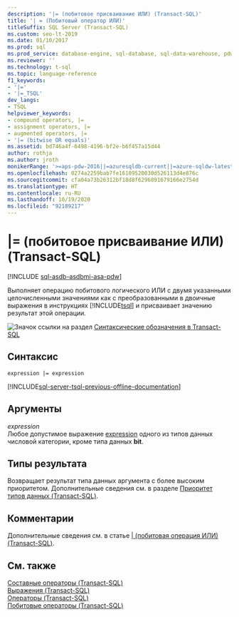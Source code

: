 ```yaml
---
description: '|= (побитовое присваивание ИЛИ) (Transact-SQL)'
title: '| = (Побитовый оператор ИЛИ)'
titleSuffix: SQL Server (Transact-SQL)
ms.custom: seo-lt-2019
ms.date: 01/10/2017
ms.prod: sql
ms.prod_service: database-engine, sql-database, sql-data-warehouse, pdw
ms.reviewer: ''
ms.technology: t-sql
ms.topic: language-reference
f1_keywords:
- '|='
- '|=_TSQL'
dev_langs:
- TSQL
helpviewer_keywords:
- compound operators, |=
- assignment operators, |=
- augmented operators, |=
- '|= (bitwise OR equals)'
ms.assetid: bd746a4f-6498-4196-bf2e-b6f457a15d44
author: rothja
ms.author: jroth
monikerRange: '>=aps-pdw-2016||=azuresqldb-current||=azure-sqldw-latest||>=sql-server-2016||=sqlallproducts-allversions||>=sql-server-linux-2017||=azuresqldb-mi-current'
ms.openlocfilehash: 0274a2259bab7fe16109520030d526113d4e876c
ms.sourcegitcommit: cfa04a73b26312bf18d8f6296891679166e2754d
ms.translationtype: HT
ms.contentlocale: ru-RU
ms.lasthandoff: 10/19/2020
ms.locfileid: "92189217"
---
```

# <a name="-bitwise-or-assignment-transact-sql"></a>|= (побитовое присваивание ИЛИ) (Transact-SQL)
[!INCLUDE [sql-asdb-asdbmi-asa-pdw](../../includes/applies-to-version/sql-asdb-asdbmi-asa-pdw.md)]

  Выполняет операцию побитового логического ИЛИ с двумя указанными целочисленными значениями как с преобразованными в двоичные выражения в инструкциях [!INCLUDE[tsql](../../includes/tsql-md.md)] и присваивает значению результат этой операции.  
  
 ![Значок ссылки на раздел](../../database-engine/configure-windows/media/topic-link.gif "Значок ссылки на раздел") [Синтаксические обозначения в Transact-SQL](../../t-sql/language-elements/transact-sql-syntax-conventions-transact-sql.md)  
  
## <a name="syntax"></a>Синтаксис  
  
```syntaxsql  
expression |= expression  
```  
  
[!INCLUDE[sql-server-tsql-previous-offline-documentation](../../includes/sql-server-tsql-previous-offline-documentation.md)]

## <a name="arguments"></a>Аргументы
 *expression*  
 Любое допустимое выражение [expression](../../t-sql/language-elements/expressions-transact-sql.md) одного из типов данных числовой категории, кроме типа данных **bit**.  
  
## <a name="result-types"></a>Типы результата  
 Возвращает результат типа данных аргумента с более высоким приоритетом. Дополнительные сведения см. в разделе [Приоритет типов данных (Transact-SQL)](../../t-sql/data-types/data-type-precedence-transact-sql.md).  
  
## <a name="remarks"></a>Комментарии  
 Дополнительные сведения см. в статье [&#124; (побитовая операция ИЛИ) (Transact-SQL)](../../t-sql/language-elements/bitwise-or-transact-sql.md).  
  
## <a name="see-also"></a>См. также  
 [Составные операторы (Transact-SQL)](../../t-sql/language-elements/compound-operators-transact-sql.md)   
 [Выражения (Transact-SQL)](../../t-sql/language-elements/expressions-transact-sql.md)   
 [Операторы (Transact-SQL)](../../t-sql/language-elements/operators-transact-sql.md)   
 [Побитовые операторы (Transact-SQL)](../../t-sql/language-elements/bitwise-operators-transact-sql.md)  
  
  
